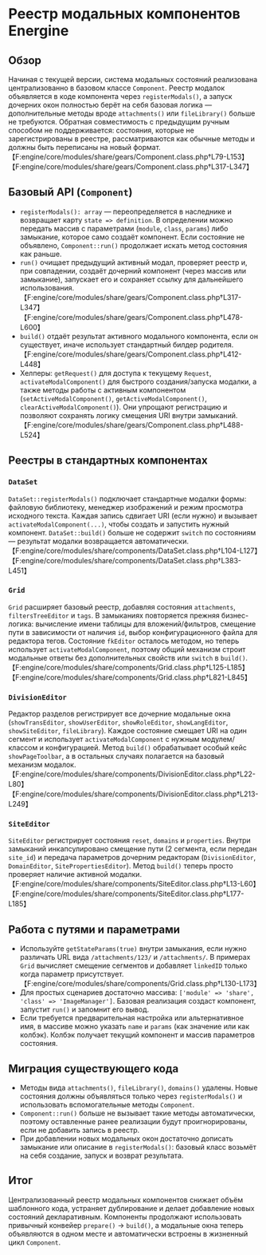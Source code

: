 # Реестр модальных компонентов Energine

## Обзор

Начиная с текущей версии, система модальных состояний реализована централизованно в
базовом классе `Component`. Реестр модалок объявляется в коде компонента через
`registerModals()`, а запуск дочерних окон полностью берёт на себя базовая логика —
дополнительные методы вроде `attachments()` или `fileLibrary()` больше не требуются.
Обратная совместимость с предыдущим ручным способом не поддерживается: состояния,
которые не зарегистрированы в реестре, рассматриваются как обычные методы и должны
быть переписаны на новый формат.【F:engine/core/modules/share/gears/Component.class.php†L79-L153】【F:engine/core/modules/share/gears/Component.class.php†L317-L347】

## Базовый API (`Component`)

* `registerModals(): array` — переопределяется в наследнике и возвращает карту
  `state => definition`. В определении можно передать массив с параметрами (`module`,
  `class`, `params`) либо замыкание, которое само создаёт компонент. Если состояние
  не объявлено, `Component::run()` продолжает искать метод состояния как раньше.
* `run()` очищает предыдущий активный модал, проверяет реестр и, при совпадении,
  создаёт дочерний компонент (через массив или замыкание), запускает его и сохраняет
  ссылку для дальнейшего использования.【F:engine/core/modules/share/gears/Component.class.php†L317-L347】【F:engine/core/modules/share/gears/Component.class.php†L478-L600】
* `build()` отдаёт результат активного модального компонента, если он существует,
  иначе использует стандартный билдер родителя.【F:engine/core/modules/share/gears/Component.class.php†L412-L448】
* Хелперы: `getRequest()` для доступа к текущему `Request`, `activateModalComponent()`
  для быстрого создания/запуска модалки, а также методы работы с активным компонентом
  (`setActiveModalComponent()`, `getActiveModalComponent()`, `clearActiveModalComponent()`).
  Они упрощают регистрацию и позволяют сохранять логику смещения URI внутри замыканий.【F:engine/core/modules/share/gears/Component.class.php†L488-L524】

## Реестры в стандартных компонентах

### `DataSet`

`DataSet::registerModals()` подключает стандартные модалки формы: файловую библиотеку,
менеджер изображений и режим просмотра исходного текста. Каждая запись сдвигает URI
(если нужно) и вызывает `activateModalComponent(...)`, чтобы создать и запустить
нужный компонент. `DataSet::build()` больше не содержит `switch` по состояниям —
результат модалки возвращается автоматически.【F:engine/core/modules/share/components/DataSet.class.php†L104-L127】【F:engine/core/modules/share/components/DataSet.class.php†L383-L451】

### `Grid`

`Grid` расширяет базовый реестр, добавляя состояния `attachments`, `filtersTreeEditor`
и `tags`. В замыканиях повторяется прежняя бизнес-логика: вычисление имени таблицы
для вложений/фильтров, смещение пути в зависимости от наличия `id`, выбор
конфигурационного файла для редактора тегов. Состояние `fkEditor` осталось методом,
но теперь использует `activateModalComponent`, поэтому общий механизм строит модальные
ответы без дополнительных свойств или `switch` в `build()`.【F:engine/core/modules/share/components/Grid.class.php†L125-L185】【F:engine/core/modules/share/components/Grid.class.php†L821-L845】

### `DivisionEditor`

Редактор разделов регистрирует все дочерние модальные окна (`showTransEditor`,
`showUserEditor`, `showRoleEditor`, `showLangEditor`, `showSiteEditor`, `fileLibrary`).
Каждое состояние смещает URI на один сегмент и использует `activateModalComponent`
с нужным модулем/классом и конфигурацией. Метод `build()` обрабатывает особый кейс
`showPageToolbar`, а в остальных случаях полагается на базовый механизм модалок.【F:engine/core/modules/share/components/DivisionEditor.class.php†L22-L80】【F:engine/core/modules/share/components/DivisionEditor.class.php†L213-L249】

### `SiteEditor`

`SiteEditor` регистрирует состояния `reset`, `domains` и `properties`. Внутри замыканий
инкапсулировано смещение пути (2 сегмента, если передан `site_id`) и передача
параметров дочерним редакторам (`DivisionEditor`, `DomainEditor`, `SitePropertiesEditor`).
Метод `build()` теперь просто проверяет наличие активной модалки.【F:engine/core/modules/share/components/SiteEditor.class.php†L13-L60】【F:engine/core/modules/share/components/SiteEditor.class.php†L177-L185】

## Работа с путями и параметрами

* Используйте `getStateParams(true)` внутри замыкания, если нужно различать URL вида
  `/attachments/123/` и `/attachments/`. В примерах `Grid` вычисляет смещение сегментов
  и добавляет `linkedID` только когда параметр присутствует.【F:engine/core/modules/share/components/Grid.class.php†L130-L173】
* Для простых сценариев достаточно массива: `['module' => 'share', 'class' => 'ImageManager']`.
  Базовая реализация создаст компонент, запустит `run()` и запомнит его вывод.
* Если требуется предварительная настройка или альтернативное имя, в массиве можно
  указать `name` и `params` (как значение или как колбэк). Колбэк получает текущий
  компонент и массив параметров состояния.

## Миграция существующего кода

* Методы вида `attachments()`, `fileLibrary()`, `domains()` удалены. Новые состояния
  должны объявляться только через `registerModals()` и использовать вспомогательные
  методы `Component`.
* `Component::run()` больше не вызывает такие методы автоматически, поэтому оставленные
  ранее реализации будут проигнорированы, если не добавить запись в реестр.
* При добавлении новых модальных окон достаточно дописать замыкание или описание в
  `registerModals()`: базовый класс возьмёт на себя создание, запуск и возврат результата.

## Итог

Централизованный реестр модальных компонентов снижает объём шаблонного кода, устраняет
дублирование и делает добавление новых состояний декларативным. Компоненты продолжают
использовать привычный конвейер `prepare()` → `build()`, а модальные окна теперь
объявляются в одном месте и автоматически встроены в жизненный цикл `Component`.
